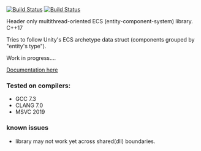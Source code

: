 [![Build Status](https://travis-ci.org/tower120/ecs_mt.svg?branch=master)](https://travis-ci.org/tower120/ecs_mt)
[![Build Status](https://ci.appveyor.com/api/projects/status/github/tower120/ecs_mt?branch=master&svg=true)](https://ci.appveyor.com/project/tower120/ecs-mt/branch/master)

Header only multithread-oriented ECS (entity-component-system) library. C++17

Tries to follow Unity's ECS archetype data struct (components grouped by "entity's type").

Work in progress....

[Documentation here](https://ecs-mt.readthedocs.io/)

### Tested on compilers:
 * GCC 7.3
 * CLANG 7.0
 * MSVC 2019

### known issues

 * library may not work yet across shared(dll) boundaries.
